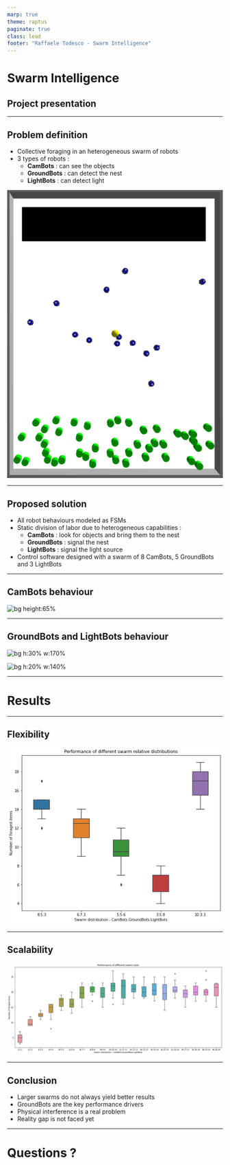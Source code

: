 ```yaml
---
marp: true
theme: raptus
paginate: true
class: lead
footer: "Raffaele Todesco - Swarm Intelligence"
---
```


<!-- paginate: false -->
<!-- class: lead -->

# Swarm Intelligence

## Project presentation

---

<!-- paginate: true -->
<!-- class: default -->

## Problem definition

-   Collective foraging in an heterogeneous swarm of robots
-   3 types of robots :
    -   **CamBots** : can see the objects
    -   **GroundBots** : can detect the nest
    -   **LightBots** : can detect light

![bg right:45% w:70%](arena.png)

---

## Proposed solution

-   All robot behaviours modeled as FSMs
-   Static division of labor due to heterogeneous capabilities :
    -   **CamBots** : look for objects and bring them to the nest
    -   **GroundBots** : signal the nest
    -   **LightBots** : signal the light source
-   Control software designed with a swarm of 8 CamBots, 5 GroundBots and 3 LightBots

---

## CamBots behaviour

![bg height:65%](https://mermaid.ink/img/pako:eNqF0j1PwzAQBuC_cvLA1C6MGZhaiQEBglYsWQ7fNTV1bMsfIFT1v3NuUtpUQmRJ5Dx-fWd7r7QnVo1KGTMvDHYR-_nnbetAnuMgtGrtrEdighd05Ht4Q7trFWCCEr-m9OEPaK_hPSMZ18HKw9P7B-s8uG32U_ds9K66dZi4UKZsEX0I1V0iGrOkSpjP72o4NKMA4iwvpoHUX5WEImJVYuQMJgFa0znp5wb8MEvGtPWJgZ0v3XY6ua5zzjcJQ2CMpyUk-owe_WUixmiumL3MEhNkH6SQEgZlx5b-Szs5qp0vjzXLnnFIkAI78Q4cpzxgumzjd0dD9JqpRK7hqWjNKW2KVTPVc-zRkFyffQ1oVd5yz61q5JMwytG37iCuBJJTWpLJPqpmgzbxTGHJ_vXbadXkWPiExis4qsMP7XbcAA)

---

## GroundBots and LightBots behaviour

![bg h:30% w:170%](https://mermaid.ink/img/pako:eNp10bFuwyAQANBfOTE1Urx4RG2GKu3YoamUheViLg4KHBbgWFGUf-_FdtV6KBPi3h3ccVNNtKS0ygULbR22CUN1qQ2DrPEQjPpEtjHAHv3ZKMAMaViCnWsZPXxQLhPIvARblztKmaao7aZoGqCqNoJBw6vH5gxHH2MCJ4QKNYXsXIZHaDuBXzFCQL4Ck2tPh9inDE-bejVJIQ8plTW807BAzy_1CqQV4AiH3-sWieNb_k38k6XWKlAK6KxM7_aoYVQ5UZAWtWwtJpmV4bu4vrMyhTfriqTpI_pMa4V9ibsrN0qX1NMPmn9gVvdv8xmFaA)

![bg h:20% w:140%](https://mermaid.ink/img/pako:eNpVkLlywkAMhl9Foxo3lFtQJV2GIhQ02whL2DvZg1nJEIbh3bOxTYEqHZ9-HQ_sCws6VCOTj0BDpdRdtz5DszkJHr8pc0lwpPjjEUih3t6BQxgyRfgKw2gLoXEh6g26btdCcEsZQjbJGuwOQYFO5SpgYxUdS-RVNc49rdXBfkonqVDOoPOMGPLQxspFQX57ERbGDSapiQK3Ox7_Eh5tlCQeXXOZatva52fjpgu3hT85WKnozhRVNkiTlcM99-isTvKC1l-s1PMP3KNjmg)

---

<!-- class: lead -->

# Results

---

<!-- class: default -->

## Flexibility

![auto](flexibility.png)

---

## Scalability

![h:60% w:80%](scalability.png)

---

## Conclusion

-   Larger swarms do not always yield better results
-   GroundBots are the key performance drivers
-   Physical interference is a real problem
-   Reality gap is not faced yet

---

<!-- class: lead -->

# Questions ?
